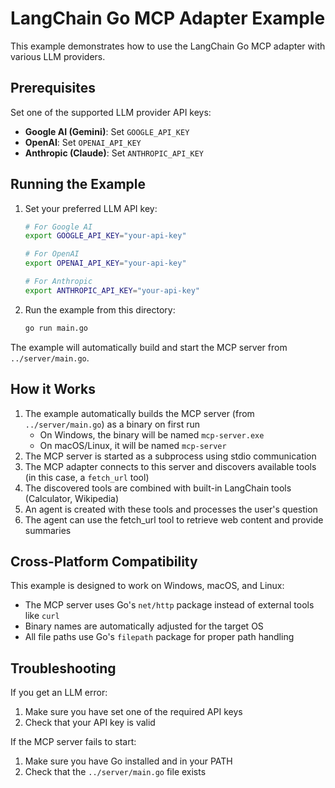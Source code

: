 # LangChain Go MCP Adapter Example

This example demonstrates how to use the LangChain Go MCP adapter with various LLM providers.

## Prerequisites

Set one of the supported LLM provider API keys:
- **Google AI (Gemini)**: Set `GOOGLE_API_KEY`
- **OpenAI**: Set `OPENAI_API_KEY`
- **Anthropic (Claude)**: Set `ANTHROPIC_API_KEY`

## Running the Example

1. Set your preferred LLM API key:
   ```bash
   # For Google AI
   export GOOGLE_API_KEY="your-api-key"
   
   # For OpenAI
   export OPENAI_API_KEY="your-api-key"
   
   # For Anthropic
   export ANTHROPIC_API_KEY="your-api-key"
   ```

2. Run the example from this directory:
   ```bash
   go run main.go
   ```

The example will automatically build and start the MCP server from `../server/main.go`.

## How it Works

1. The example automatically builds the MCP server (from `../server/main.go`) as a binary on first run
   - On Windows, the binary will be named `mcp-server.exe`
   - On macOS/Linux, it will be named `mcp-server`
2. The MCP server is started as a subprocess using stdio communication
3. The MCP adapter connects to this server and discovers available tools (in this case, a `fetch_url` tool)
4. The discovered tools are combined with built-in LangChain tools (Calculator, Wikipedia)
5. An agent is created with these tools and processes the user's question
6. The agent can use the fetch_url tool to retrieve web content and provide summaries

## Cross-Platform Compatibility

This example is designed to work on Windows, macOS, and Linux:
- The MCP server uses Go's `net/http` package instead of external tools like `curl`
- Binary names are automatically adjusted for the target OS
- All file paths use Go's `filepath` package for proper path handling

## Troubleshooting

If you get an LLM error:
1. Make sure you have set one of the required API keys
2. Check that your API key is valid

If the MCP server fails to start:
1. Make sure you have Go installed and in your PATH
2. Check that the `../server/main.go` file exists
